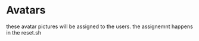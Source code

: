 # Avatars

these avatar pictures will be assigned to the users.
the assignemnt happens in the reset.sh
